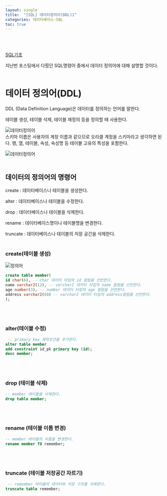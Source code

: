 ```yaml
---
layout: single
title:  "[SQL] 데이터정의어(DDL)1"
categories: 데이터베이스-SQL
toc: true
---
```

<br/><br/>

[SQL기초](https://98jungwoo.github.io/%EB%8D%B0%EC%9D%B4%ED%84%B0%EB%B2%A0%EC%9D%B4%EC%8A%A4-sql/SQL1/)

지난번 포스팅에서 다뤘던 SQL명령어 중에서 데이터 정의어에 대해 설명할 것이다.
<br/><br/>


# 데이터 정의어(DDL) #

DDL (Data Definition Language)은 데이터를 정의하는 언어를 말한다.

테이블 생성, 테이블 삭제, 테이블 재정의 등을 정의할 때 사용한다.

![데이터정의어](https:/images/2023-04-16-SQL_데이터의%20정의어%201%20(create,alter,drop,rename,t)/스키마.png)
<br/>
스키마 이름은 사용자의 계정 이름과 같으므로 오라클 계정을 스키마라고 생각하면 된다.
행, 열, 테이블, 속성, 속성명 등 테이블 고유의 특성을 포함한다.

![데이터정의어](https:/images/2023-04-16-SQL_데이터의%20정의어%201%20(create,alter,drop,rename,t)/데이터기본구조.png)
<br/><br/>

## 데이터의 정의어의 명령어 ##

create : 데이터베이스나 테이블을 생성한다.

alter : 데이터베이스나 테이블을 수정한다.

drop : 데이터베이스나 테이블을 삭제한다.

rename : 데이터베이스명이나 테이블명을 변경한다.

truncate : 데이터베이스나 테이블의 저장 공간을 삭제한다.
<br/><br/>

### create(테이블 생성) ###

![정의어](https:/images/2023-04-16-SQL_데이터의%20정의어%201%20(create,alter,drop,rename,t)/테이블%생성.png)
<br/>

```SQL
create table member(
id char(6), -- char 데이터 타입의 id 칼럼을 선언한다.
name varchar2(12), -- verchar2 데이터 타입의 name 칼럼을 선언한다.
age number(3), -- number 데이터 타입의 age 컬럼을 선언한다.
address varchar2(60) -- varchar2 데이터 타입의 address컬럼을 선언한다.
);
```
<br/><br/>

### alter(테이블 수정) ###

```SQL
 -- primary key 제약조건을 추가한다.
alter table member
add constraint id_pk primary key (id);
desc member;
```
<br/><br/>

### drop (테이블 삭제) ###

```SQL
-- member 테이블을 삭제한다.
drop table member;
```
<br/><br/>

### rename (테이블 이름 변경) ###

```SQL
-- member 테이블의 이름을 변경한다.
rename member TO remember;
```
<br/><br/>

### truncate (테이블 저장공간 자르기) ###

```SQL
 -- remember 테이블의 데이터와 저장 구조를 삭제한다.
truncate table remember;
```